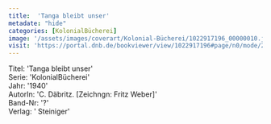 ```yaml
---
title:  'Tanga bleibt unser'
metadate: "hide"
categories: [KolonialBücherei]
image: '/assets/images/coverart/Kolonial-Bücherei/1022917196_00000010.jpg'
visit: 'https://portal.dnb.de/bookviewer/view/1022917196#page/n0/mode/2up'
---
```

Titel: 'Tanga bleibt unser' <br>
Serie: 'KolonialBücherei' <br>
Jahr: '1940' <br>
AutorIn: 'C. Däbritz. [Zeichngn: Fritz Weber]' <br>
Band-Nr: '?' <br>
Verlag: ' Steiniger'